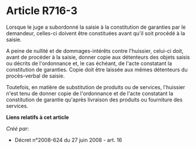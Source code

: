 # Article R716-3

Lorsque le juge a subordonné la saisie à la constitution de garanties par le demandeur, celles-ci doivent être constituées
avant qu'il soit procédé à la saisie. 

A peine de nullité et de dommages-intérêts contre l'huissier, celui-ci doit, avant de procéder à la saisie, donner copie aux
détenteurs des objets saisis ou décrits de l'ordonnance et, le cas échéant, de l'acte constatant la constitution de
garanties. Copie doit être laissée aux mêmes détenteurs du procès-verbal de saisie. 

Toutefois, en matière de substitution de produits ou de services, l'huissier n'est tenu de donner copie de l'ordonnance et de
l'acte constatant la constitution de garantie qu'après livraison des produits ou fourniture des services.

**Liens relatifs à cet article**

_Créé par_:

  - Décret n°2008-624 du 27 juin 2008 - art. 16
